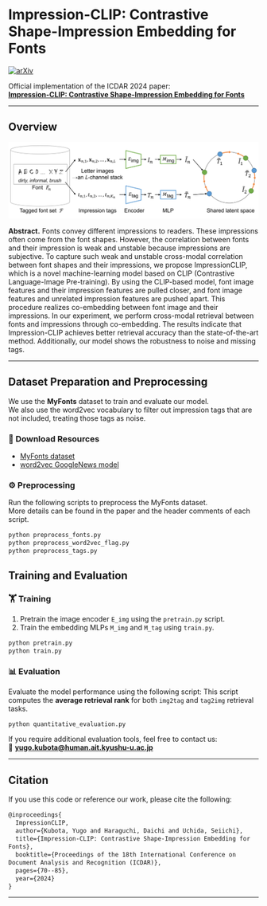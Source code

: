 # Impression-CLIP: Contrastive Shape-Impression Embedding for Fonts

[![arXiv](https://img.shields.io/badge/arXiv-2402.16350-b31b1b?logo=arxiv)](https://arxiv.org/abs/2402.16350)

Official implementation of the ICDAR 2024 paper:  
**[Impression-CLIP: Contrastive Shape-Impression Embedding for Fonts](https://arxiv.org/abs/2402.16350)**

---

## Overview

![Overview Image](overview.png)

**Abstract.** Fonts convey different impressions to readers. These impressions often come from the font shapes. However, the correlation between fonts and their impression is weak and unstable because impressions are subjective. To capture such weak and unstable cross-modal correlation between font shapes and their impressions, we propose ImpressionCLIP, which is a novel machine-learning model based on CLIP (Contrastive Language-Image Pre-training). By using the CLIP-based model, font image features and their impression features are pulled closer, and font image features and unrelated impression features are pushed apart. This procedure realizes co-embedding between font image and their impressions. In our experiment, we perform cross-modal retrieval between fonts and impressions through co-embedding. The results indicate that Impression-CLIP achieves better retrieval accuracy than the state-of-the-art method. Additionally, our model shows the robustness to noise and missing tags.

---

## Dataset Preparation and Preprocessing

We use the **MyFonts** dataset to train and evaluate our model.  
We also use the word2vec vocabulary to filter out impression tags that are not included, treating those tags as noise.

### 🔽 Download Resources

- [MyFonts dataset](https://www.cs.rochester.edu/u/tchen45/font/font.html)
- [word2vec GoogleNews model](https://drive.google.com/file/d/0B7XkCwpI5KDYNlNUTTlSS21pQmM/edit?resourcekey=0-wjGZdNAUop6WykTtMip30g)

### ⚙️ Preprocessing

Run the following scripts to preprocess the MyFonts dataset.  
More details can be found in the paper and the header comments of each script.

```
python preprocess_fonts.py
python preprocess_word2vec_flag.py
python preprocess_tags.py
```

## Training and Evaluation

### 🏋️ Training

1. Pretrain the image encoder `E_img` using the `pretrain.py` script.
2. Train the embedding MLPs `M_img` and `M_tag` using `train.py`.

```
python pretrain.py
python train.py
```

### 📊 Evaluation

Evaluate the model performance using the following script:
This script computes the **average retrieval rank** for both `img2tag` and `tag2img` retrieval tasks.

```
python quantitative_evaluation.py
```

If you require additional evaluation tools, feel free to contact us:  
📧 **yugo.kubota@human.ait.kyushu-u.ac.jp**


---

## Citation
If you use this code or reference our work, please cite the following:
```
@inproceedings{
  ImpressionCLIP,
  author={Kubota, Yugo and Haraguchi, Daichi and Uchida, Seiichi},
  title={Impression-CLIP: Contrastive Shape-Impression Embedding for Fonts},
  booktitle={Proceedings of the 18th International Conference on Document Analysis and Recognition (ICDAR)},
  pages={70--85},
  year={2024}
}
```

---
